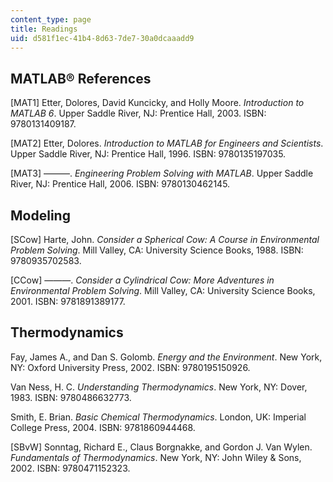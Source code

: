 ```yaml
---
content_type: page
title: Readings
uid: d581f1ec-41b4-8d63-7de7-30a0dcaaadd9
---
```


MATLAB® References
------------------

\[MAT1\] Etter, Dolores, David Kuncicky, and Holly Moore. _Introduction to MATLAB 6_. Upper Saddle River, NJ: Prentice Hall, 2003. ISBN: 9780131409187.

\[MAT2\] Etter, Dolores. _Introduction to MATLAB for Engineers and Scientists_. Upper Saddle River, NJ: Prentice Hall, 1996. ISBN: 9780135197035.

\[MAT3\] ———. _Engineering Problem Solving with MATLAB_. Upper Saddle River, NJ: Prentice Hall, 2006. ISBN: 9780130462145.

Modeling
--------

\[SCow\] Harte, John. _Consider a Spherical Cow: A Course in Environmental Problem Solving_. Mill Valley, CA: University Science Books, 1988. ISBN: 9780935702583.

\[CCow\] ———. _Consider a Cylindrical Cow: More Adventures in Environmental Problem Solving_. Mill Valley, CA: University Science Books, 2001. ISBN: 9781891389177.

Thermodynamics
--------------

Fay, James A., and Dan S. Golomb. _Energy and the Environment_. New York, NY: Oxford University Press, 2002. ISBN: 9780195150926.

Van Ness, H. C. _Understanding Thermodynamics_. New York, NY: Dover, 1983. ISBN: 9780486632773.

Smith, E. Brian. _Basic Chemical Thermodynamics_. London, UK: Imperial College Press, 2004. ISBN: 9781860944468.

\[SBvW\] Sonntag, Richard E., Claus Borgnakke, and Gordon J. Van Wylen. _Fundamentals of Thermodynamics_. New York, NY: John Wiley & Sons, 2002. ISBN: 9780471152323.